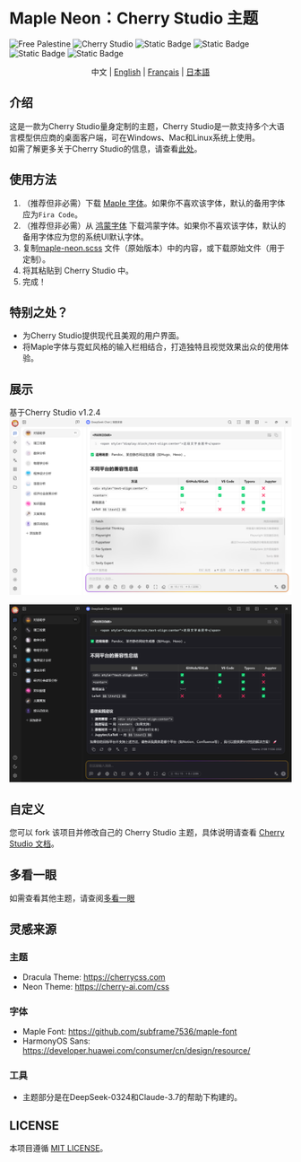 # Maple Neon：Cherry Studio 主题
![Free Palestine](https://freepalestinemovement.org/wp-content/uploads/2013/06/banner.jpg)
![Cherry Studio](https://www.cherry-ai.com/assets/cherry-logo-CtmH594q.svg)
![Static Badge](https://img.shields.io/badge/Tailored_for-Cherry_Studio-red)
![Static Badge](https://img.shields.io/badge/License-MIT-blue)
![Static Badge](https://img.shields.io/badge/Language-SCSS-pink)
![Static Badge](https://img.shields.io/badge/Release-v1.1.0-green)
<div style="text-align: center">
中文 |
<a href="https://github.com/BoningtonChen/CherryStudio_themes/blob/master/README.md">English</a> |
<a href="https://github.com/BoningtonChen/CherryStudio_themes/blob/master/docs/README.fr.md">Français</a> |
<a href="https://github.com/BoningtonChen/CherryStudio_themes/blob/master/docs/README.ja.md">日本語</a>
</div>

## 介绍
这是一款为Cherry Studio量身定制的主题，Cherry Studio是一款支持多个大语言模型供应商的桌面客户端，可在Windows、Mac和Linux系统上使用。\
如需了解更多关于Cherry Studio的信息，请查看[此处](https://github.com/CherryHQ/cherry-studio)。

## 使用方法
1. （推荐但非必需）下载 [Maple 字体](https://github.com/subframe7536/maple-font/releases/download/v7.2/MapleMono-NF-CN-unhinted.zip)。如果你不喜欢该字体，默认的备用字体应为`Fira Code`。
2. （推荐但非必需）从 [鸿蒙字体](https://developer.huawei.com/images/download/general/HarmonyOS-Sans.zip) 下载鸿蒙字体。如果你不喜欢该字体，默认的备用字体应为您的系统UI默认字体。
3. 复制[maple-neon.scss](../themes/maple-neon.scss) 文件（原始版本）中的内容，或下载原始文件（用于定制）。
4. 将其粘贴到 Cherry Studio 中。
5. 完成！

## 特别之处？
- 为Cherry Studio提供现代且美观的用户界面。
- 将Maple字体与霓虹风格的输入栏相结合，打造独特且视觉效果出众的使用体验。

## 展示
基于Cherry Studio v1.2.4
![浅色页面](../examples/main-page-light.png)

![深色页面](../examples/main-page-dark.png)

## 自定义
您可以 fork 该项目并修改自己的 Cherry Studio 主题，具体说明请查看 [Cherry Studio 文档](https://docs.cherry-ai.com/personalization-settings/css)。

## 多看一眼
如需查看其他主题，请查阅[多看一眼](../OneMoreGlance.md)

## 灵感来源
### 主题
- Dracula Theme: https://cherrycss.com
- Neon Theme: https://cherry-ai.com/css

### 字体
- Maple Font: https://github.com/subframe7536/maple-font
- HarmonyOS Sans: https://developer.huawei.com/consumer/cn/design/resource/

### 工具
- 主题部分是在DeepSeek-0324和Claude-3.7的帮助下构建的。

## LICENSE
本项目遵循 [MIT LICENSE](../LICENSE)。